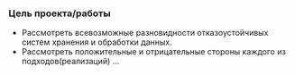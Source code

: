### Цель проекта/работы
- Рассмотреть всевозможные разновидности отказоустойчивых систем хранения и обработки данных.
- Рассмотреть положительные и отрицательные стороны каждого из подходов(реализаций)
...
